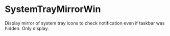 # SystemTrayMirrorWin
Display mirror of system tray icons to check notification even if taskbar was hidden. Only display.
